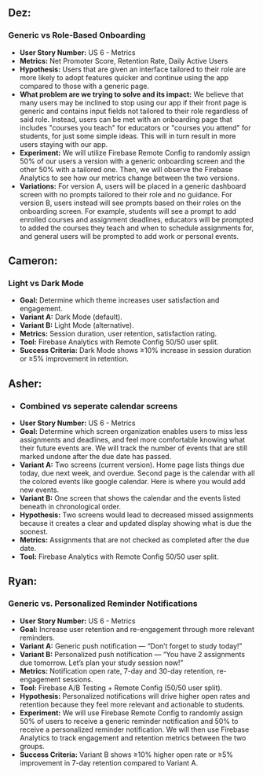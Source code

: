 ## Dez:
### Generic vs Role-Based Onboarding
  - **User Story Number:** US 6 - Metrics
  - **Metrics:** Net Promoter Score, Retention Rate, Daily Active Users
  - **Hypothesis:** Users that are given an interface tailored to their role are more likely to adopt features quicker and continue using the app compared to those with a generic page.
  - **What problem are we trying to solve and its impact:** We believe that many users may be inclined to stop using our app if their front page is generic and contains input fields not tailored to their role regardless of said role. Instead, users can be met with an onboarding page that includes "courses you teach" for educators or "courses you attend" for students, for just some simple ideas. This will in turn result in more users staying with our app.
  - **Experiment:** We will utilize Firebase Remote Config to randomly assign 50% of our users a version with a generic onboarding screen and the other 50% with a tailored one. Then, we will observe the Firebase Analytics to see how our metrics change between the two versions.
  - **Variations:** For version A, users will be placed in a generic dashboard screen with no prompts tailored to their role and no guidance. For version B, users instead will see prompts based on their roles on the onboarding screen. For example, students will see a prompt to add enrolled courses and assignment deadlines, educators will be prompted to added the courses they teach and when to schedule assignments for, and general users will be prompted to add work or personal events.

## Cameron:
### Light vs Dark Mode
  - **Goal:** Determine which theme increases user satisfaction and engagement.  
  - **Variant A:** Dark Mode (default). 
  - **Variant B:** Light Mode (alternative). 
  - **Metrics:** Session duration, user retention, satisfaction rating.  
  - **Tool:** Firebase Analytics with Remote Config 50/50 user split.  
  - **Success Criteria:** Dark Mode shows ≥10% increase in session duration or ≥5% improvement in retention.

## Asher:
  - ### Combined vs seperate calendar screens
  - **User Story Number:** US 6 - Metrics
  - **Goal:** Determine which screen organization enables users to miss less assignments and deadlines, and feel more comfortable knowing what their future events are. We will track the number of events that are still marked undone after the due date has passed.
  - **Variant A:** Two screens (current version). Home page lists things due today, due next week, and overdue. Second page is the calendar with all the colored events like google calendar. Here is where you would add new events. 
  - **Variant B:** One screen that shows the calendar and the events listed beneath in chronological order.
  - **Hypothesis:** Two screens would lead to decreased missed assignments because it creates a clear and updated display showing what is due the soonest. 
  - **Metrics:** Assignments that are not checked as completed after the due date.
  - **Tool:** Firebase Analytics with Remote Config 50/50 user split.

## Ryan:
### Generic vs. Personalized Reminder Notifications
- **User Story Number:** US 6 - Metrics
- **Goal:** Increase user retention and re-engagement through more relevant reminders.
- **Variant A:** Generic push notification — “Don’t forget to study today!”
- **Variant B:** Personalized push notification — “You have 2 assignments due tomorrow. Let’s plan your study session now!”
- **Metrics:** Notification open rate, 7-day and 30-day retention, re-engagement sessions.
- **Tool:** Firebase A/B Testing + Remote Config (50/50 user split).
- **Hypothesis:** Personalized notifications will drive higher open rates and retention because they feel more relevant and actionable to students.
- **Experiment:** We will use Firebase Remote Config to randomly assign 50% of users to receive a generic reminder notification and 50% to receive a personalized reminder notification. We will then use Firebase Analytics to track engagement and retention metrics between the two groups.
- **Success Criteria:** Variant B shows ≥10% higher open rate or ≥5% improvement in 7-day retention compared to Variant A.
